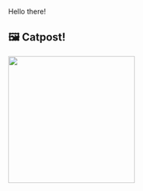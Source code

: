 Hello there!



## 🖼️ Catpost!

<sub>
    <img src="https://cdn2.thecatapi.com/images/dfp.jpg" height="256">
</sub>

